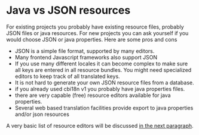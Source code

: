 # Java vs JSON resources

For existing projects you probably have existing resource files, probably JSON files or java resources. For new projects you can ask yourself if you would choose JSON or java properties. Here are some pros and cons

* JSON is a simple file format, supported by many editors. 
* Many frontend Javascript frameworks also support JSON
* If you use many different locales it can become complex to make sure all keys are entered in all resource bundles. You might need specialized editors to keep track of all translated keys. 
* It is not hard to generate your own JSON resource files from a database.
* if you already used cbi18n v1 you probably have java properties files.
* there are very capable \(free\) resource editors available for java properties.
* Several web based translation facilities provide export to java properties and/or json resources

A very basic list of resource editors will be discussed [in the next paragraph](resource-bundle-tools.md).

